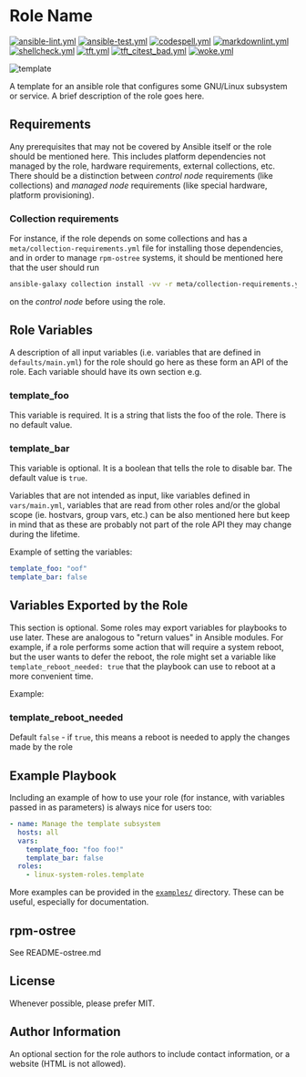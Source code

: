 # Role Name

[![ansible-lint.yml](https://github.com/linux-system-roles/template/actions/workflows/ansible-lint.yml/badge.svg)](https://github.com/linux-system-roles/template/actions/workflows/ansible-lint.yml) [![ansible-test.yml](https://github.com/linux-system-roles/template/actions/workflows/ansible-test.yml/badge.svg)](https://github.com/linux-system-roles/template/actions/workflows/ansible-test.yml) [![codespell.yml](https://github.com/linux-system-roles/template/actions/workflows/codespell.yml/badge.svg)](https://github.com/linux-system-roles/template/actions/workflows/codespell.yml) [![markdownlint.yml](https://github.com/linux-system-roles/template/actions/workflows/markdownlint.yml/badge.svg)](https://github.com/linux-system-roles/template/actions/workflows/markdownlint.yml) [![shellcheck.yml](https://github.com/linux-system-roles/template/actions/workflows/shellcheck.yml/badge.svg)](https://github.com/linux-system-roles/template/actions/workflows/shellcheck.yml) [![tft.yml](https://github.com/linux-system-roles/template/actions/workflows/tft.yml/badge.svg)](https://github.com/linux-system-roles/template/actions/workflows/tft.yml) [![tft_citest_bad.yml](https://github.com/linux-system-roles/template/actions/workflows/tft_citest_bad.yml/badge.svg)](https://github.com/linux-system-roles/template/actions/workflows/tft_citest_bad.yml) [![woke.yml](https://github.com/linux-system-roles/template/actions/workflows/woke.yml/badge.svg)](https://github.com/linux-system-roles/template/actions/workflows/woke.yml)

![template](https://github.com/linux-system-roles/template/workflows/tox/badge.svg)

A template for an ansible role that configures some GNU/Linux subsystem or
service. A brief description of the role goes here.

## Requirements

Any prerequisites that may not be covered by Ansible itself or the role should
be mentioned here.  This includes platform dependencies not managed by the
role, hardware requirements, external collections, etc.  There should be a
distinction between *control node* requirements (like collections) and
*managed node* requirements (like special hardware, platform provisioning).

### Collection requirements

For instance, if the role depends on some collections and has a
`meta/collection-requirements.yml` file for installing those dependencies, and
in order to manage `rpm-ostree` systems, it should be mentioned here that the
 user should run

```bash
ansible-galaxy collection install -vv -r meta/collection-requirements.yml
```

on the *control node* before using the role.

## Role Variables

A description of all input variables (i.e. variables that are defined in
`defaults/main.yml`) for the role should go here as these form an API of the
role.  Each variable should have its own section e.g.

### template_foo

This variable is required.  It is a string that lists the foo of the role.
There is no default value.

### template_bar

This variable is optional.  It is a boolean that tells the role to disable bar.
The default value is `true`.

Variables that are not intended as input, like variables defined in
`vars/main.yml`, variables that are read from other roles and/or the global
scope (ie. hostvars, group vars, etc.) can be also mentioned here but keep in
mind that as these are probably not part of the role API they may change during
the lifetime.

Example of setting the variables:

```yaml
template_foo: "oof"
template_bar: false
```

## Variables Exported by the Role

This section is optional.  Some roles may export variables for playbooks to
use later.  These are analogous to "return values" in Ansible modules.  For
example, if a role performs some action that will require a system reboot, but
the user wants to defer the reboot, the role might set a variable like
`template_reboot_needed: true` that the playbook can use to reboot at a more
convenient time.

Example:

### template_reboot_needed

Default `false` - if `true`, this means a reboot is needed to apply the changes
made by the role

## Example Playbook

Including an example of how to use your role (for instance, with variables
passed in as parameters) is always nice for users too:

```yaml
- name: Manage the template subsystem
  hosts: all
  vars:
    template_foo: "foo foo!"
    template_bar: false
  roles:
    - linux-system-roles.template
```

More examples can be provided in the [`examples/`](examples) directory. These
can be useful, especially for documentation.

## rpm-ostree

See README-ostree.md

## License

Whenever possible, please prefer MIT.

## Author Information

An optional section for the role authors to include contact information, or a
website (HTML is not allowed).
